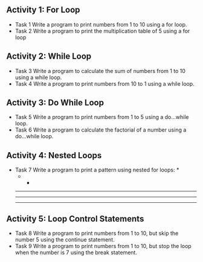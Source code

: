 ## Activity 1: For Loop
- Task 1
Write a program to print numbers from 1 to 10 using a for loop.
- Task 2
Write a program to print the multiplication table of 5 using a for loop

## Activity 2: While Loop
- Task 3
Write a program to calculate the sum of numbers from 1 to 10 using a while loop.
- Task 4
Write a program to print numbers from 10 to 1 using a while loop.

## Activity 3: Do While Loop
- Task 5
Write a program to print numbers from 1 to 5 using a do...while loop.
- Task 6
Write a program to calculate the factorial of a number using a do...while loop.

## Activity 4: Nested Loops
- Task 7
Write a program to print a pattern using nested for loops:
    *
    *  *
    *  *  *
    *  *  *  *
    *  *  *  *  *

## Activity 5: Loop Control Statements
- Task 8
Write a program to print numbers from 1 to 10, but skip the number 5 using the continue statement.
- Task 9
Write a program to print numbers from 1 to 10, but stop the loop when the number is 7 using the break statement.